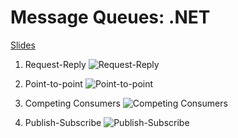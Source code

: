 # Message Queues: .NET 

[Slides](https://docs.google.com/presentation/d/1-4mUS2Qvuu7Zq_6sLcVM8UeDWAn6GCa85EZa-2cXEfs/edit?usp=sharing)

1. Request-Reply
![Request-Reply](http://www.enterpriseintegrationpatterns.com/img/RequestReply.gif)

2. Point-to-point
![Point-to-point](http://www.enterpriseintegrationpatterns.com/img/PointToPointSolution.gif)

3. Competing Consumers
![Competing Consumers](http://www.enterpriseintegrationpatterns.com/img/CompetingConsumers.gif)

4. Publish-Subscribe
![Publish-Subscribe](http://www.enterpriseintegrationpatterns.com/img/PublishSubscribeSolution.gif)